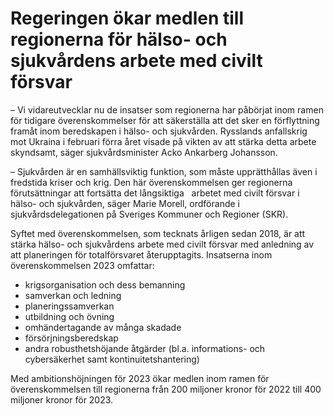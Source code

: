 # Regeringen ökar medlen till regionerna för hälso- och sjukvårdens arbete med civilt försvar

– Vi vidareutvecklar nu de insatser som regionerna har påbörjat inom ramen för tidigare överenskommelser för att säkerställa att det sker en förflyttning framåt inom beredskapen i hälso\- och sjukvården. Rysslands anfallskrig mot Ukraina i februari förra året visade på vikten av att stärka detta arbete skyndsamt, säger sjukvårdsminister Acko Ankarberg Johansson.

– Sjukvården är en samhällsviktig funktion, som måste upprätthållas även i fredstida kriser och krig. Den här överenskommelsen ger regionerna förutsättningar att fortsätta det långsiktiga   arbetet med civilt försvar i hälso\- och sjukvården, säger Marie Morell, ordförande i sjukvårdsdelegationen på Sveriges Kommuner och Regioner (SKR).


Syftet med överenskommelsen, som tecknats årligen sedan 2018, är att stärka hälso\- och sjukvårdens arbete med civilt försvar med anledning av att planeringen för totalförsvaret återupptagits. Insatserna inom överenskommelsen 2023 omfattar:

* krigsorganisation och dess bemanning
* samverkan och ledning
* planeringssamverkan
* utbildning och övning
* omhändertagande av många skadade
* försörjningsberedskap
* andra robusthetshöjande åtgärder (bl.a. informations\- och cybersäkerhet samt kontinuitetshantering)

Med ambitionshöjningen för 2023 ökar medlen inom ramen för överenskommelsen till regionerna från 200 miljoner kronor för 2022 till 400 miljoner kronor för 2023\.
